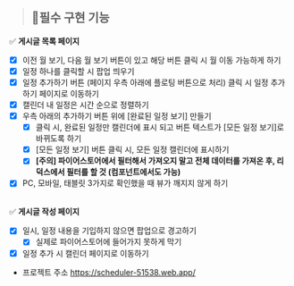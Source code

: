 
>## 📌필수 구현 기능<br>

✅ **게시글 목록 페이지**
+ [x] 이전 월 보기, 다음 월 보기 버튼이 있고 해당 버튼 클릭 시 월 이동 가능하게 하기
+ [x] 일정 하나를 클릭할 시 팝업 띄우기
+ [x] 일정 추가하기 버튼 (페이지 우측 아래에 플로팅 버튼으로 처리) 클릭 시 일정 추가하기 페이지로 이동하기
+ [x] 캘린더 내 일정은 시간 순으로 정렬하기
+ [x] 우측 아래의 추가하기 버튼 위에 [완료된 일정 보기] 만들기
  + [x] 클릭 시, 완료된 일정만 캘린더에 표시 되고 버튼 텍스트가 [모든 일정 보기]로 바뀌도록 하기
  + [x] [모든 일정 보기] 버튼 클릭 시, 모든 일정 캘린더에 표시하기
  + [x] **[주의] 파이어스토어에서 필터해서 가져오지 말고 전체 데이터를 가져온 후, 리덕스에서 필터를 할 것 (컴포넌트에서도 가능)**
 + [x] PC, 모바일, 태블릿 3가지로 확인했을 때 뷰가 깨지지 않게 하기
<br><br>

✅ **게시글 작성 페이지**
+ [x] 일시, 일정 내용을 기입하지 않으면 팝업으로 경고하기
  + [x] 실제로 파이어스토어에 들어가지 못하게 막기
+ [x] 일정 추가 시 캘린더 페이지로 이동하기

+ 프로젝트 주소
https://scheduler-51538.web.app/
